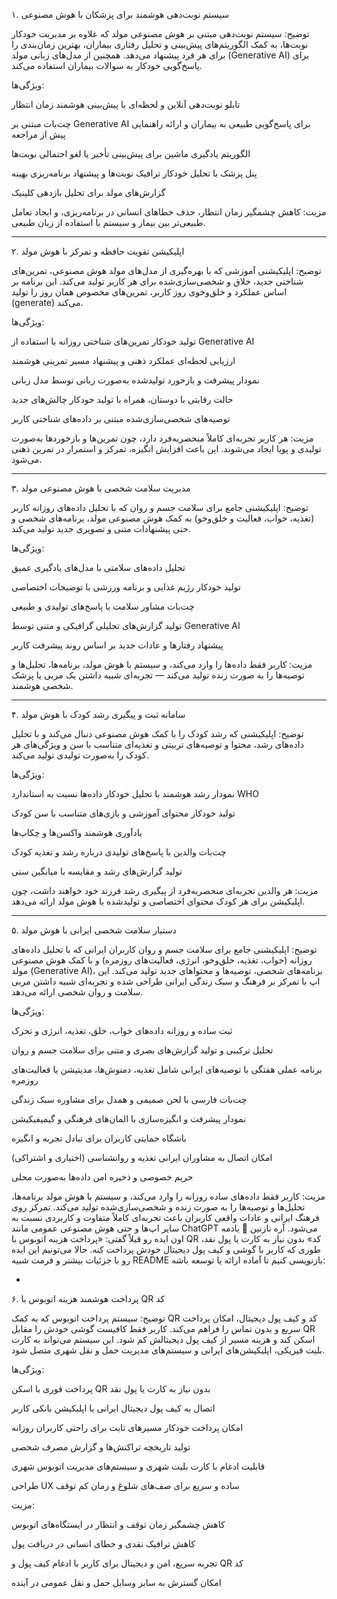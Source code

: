 ۱. سیستم نوبت‌دهی هوشمند برای پزشکان با هوش مصنوعی

توضیح:
سیستم نوبت‌دهی مبتنی بر هوش مصنوعی مولد که علاوه بر مدیریت خودکار نوبت‌ها، به کمک الگوریتم‌های پیش‌بینی و تحلیل رفتاری بیماران، بهترین زمان‌بندی را برای هر فرد پیشنهاد می‌دهد. همچنین از مدل‌های زبانی مولد (Generative AI) برای پاسخ‌گویی خودکار به سوالات بیماران استفاده می‌کند.

ویژگی‌ها:

تابلو نوبت‌دهی آنلاین و لحظه‌ای با پیش‌بینی هوشمند زمان انتظار

چت‌بات مبتنی بر Generative AI برای پاسخ‌گویی طبیعی به بیماران و ارائه راهنمایی پیش از مراجعه

الگوریتم یادگیری ماشین برای پیش‌بینی تأخیر یا لغو احتمالی نوبت‌ها

پنل پزشک با تحلیل خودکار ترافیک نوبت‌ها و پیشنهاد برنامه‌ریزی بهینه

گزارش‌های مولد برای تحلیل بازدهی کلینیک


مزیت:
کاهش چشمگیر زمان انتظار، حذف خطاهای انسانی در برنامه‌ریزی، و ایجاد تعامل طبیعی‌تر بین بیمار و سیستم با استفاده از زبان طبیعی.


---

۲. اپلیکیشن تقویت حافظه و تمرکز با هوش مولد

توضیح:
اپلیکیشنی آموزشی که با بهره‌گیری از مدل‌های مولد هوش مصنوعی، تمرین‌های شناختی جدید، خلاق و شخصی‌سازی‌شده برای هر کاربر تولید می‌کند. این برنامه بر اساس عملکرد و خلق‌و‌خوی روز کاربر، تمرین‌های مخصوص همان روز را تولید (generate) می‌کند.

ویژگی‌ها:

تولید خودکار تمرین‌های شناختی روزانه با استفاده از Generative AI

ارزیابی لحظه‌ای عملکرد ذهنی و پیشنهاد مسیر تمرینی هوشمند

نمودار پیشرفت و بازخورد تولیدشده به‌صورت زبانی توسط مدل زبانی

حالت رقابتی با دوستان، همراه با تولید خودکار چالش‌های جدید

توصیه‌های شخصی‌سازی‌شده مبتنی بر داده‌های شناختی کاربر


مزیت:
هر کاربر تجربه‌ای کاملاً منحصر‌به‌فرد دارد، چون تمرین‌ها و بازخوردها به‌صورت تولیدی و پویا ایجاد می‌شوند. این باعث افزایش انگیزه، تمرکز و استمرار در تمرین ذهنی می‌شود.


---

۳. مدیریت سلامت شخصی با هوش مصنوعی مولد

توضیح:
اپلیکیشنی جامع برای سلامت جسم و روان که با تحلیل داده‌های روزانه کاربر (تغذیه، خواب، فعالیت و خلق‌و‌خو) به کمک هوش مصنوعی مولد، برنامه‌های شخصی و حتی پیشنهادات متنی و تصویری جدید تولید می‌کند.

ویژگی‌ها:

تحلیل داده‌های سلامتی با مدل‌های یادگیری عمیق

تولید خودکار رژیم غذایی و برنامه ورزشی با توضیحات اختصاصی

چت‌بات مشاور سلامت با پاسخ‌های تولیدی و طبیعی

تولید گزارش‌های تحلیلی گرافیکی و متنی توسط Generative AI

پیشنهاد رفتارها و عادات جدید بر اساس روند پیشرفت کاربر


مزیت:
کاربر فقط داده‌ها را وارد می‌کند، و سیستم با هوش مولد، برنامه‌ها، تحلیل‌ها و توصیه‌ها را به صورت زنده تولید می‌کند — تجربه‌ای شبیه داشتن یک مربی یا پزشک شخصی هوشمند.


---

۴. سامانه ثبت و پیگیری رشد کودک با هوش مولد

توضیح:
اپلیکیشنی که رشد کودک را با کمک هوش مصنوعی دنبال می‌کند و با تحلیل داده‌های رشد، محتوا و توصیه‌های تربیتی و تغذیه‌ای متناسب با سن و ویژگی‌های هر کودک را به‌صورت تولیدی تولید می‌کند.

ویژگی‌ها:

نمودار رشد هوشمند با تحلیل خودکار داده‌ها نسبت به استاندارد WHO

تولید خودکار محتوای آموزشی و بازی‌های متناسب با سن کودک

یادآوری هوشمند واکسن‌ها و چکاپ‌ها

چت‌بات والدین با پاسخ‌های تولیدی درباره رشد و تغذیه کودک

تولید گزارش‌های رشد و مقایسه با میانگین سنی


مزیت:
هر والدین تجربه‌ای منحصر‌به‌فرد از پیگیری رشد فرزند خود خواهند داشت، چون اپلیکیشن برای هر کودک محتوای اختصاصی و تولیدشده با هوش مولد ارائه می‌دهد.


---

۵. دستیار سلامت شخصی ایرانی با هوش مولد

توضیح:
اپلیکیشنی جامع برای سلامت جسم و روان کاربران ایرانی که با تحلیل داده‌های روزانه (خواب، تغذیه، خلق‌و‌خو، انرژی، فعالیت‌های روزمره) و با کمک هوش مصنوعی مولد (Generative AI)، برنامه‌های شخصی، توصیه‌ها و محتواهای جدید تولید می‌کند. این اپ با تمرکز بر فرهنگ و سبک زندگی ایرانی طراحی شده و تجربه‌ای شبیه داشتن مربی سلامت و روان شخصی ارائه می‌دهد.

ویژگی‌ها:

ثبت ساده و روزانه داده‌های خواب، خلق، تغذیه، انرژی و تحرک

تحلیل ترکیبی و تولید گزارش‌های بصری و متنی برای سلامت جسم و روان

برنامه عملی هفتگی با توصیه‌های ایرانی شامل تغذیه، دمنوش‌ها، مدیتیشن یا فعالیت‌های روزمره

چت‌بات فارسی با لحن صمیمی و همدل برای مشاوره سبک زندگی

نمودار پیشرفت و انگیزه‌سازی با المان‌های فرهنگی و گیمیفیکیشن

باشگاه حمایتی کاربران برای تبادل تجربه و انگیزه

امکان اتصال به مشاوران ایرانی تغذیه و روانشناسی (اختیاری و اشتراکی)

حریم خصوصی و ذخیره امن داده‌ها به‌صورت محلی


مزیت:
کاربر فقط داده‌های ساده روزانه را وارد می‌کند، و سیستم با هوش مولد برنامه‌ها، تحلیل‌ها و توصیه‌ها را به صورت زنده و شخصی‌سازی‌شده تولید می‌کند. تمرکز روی فرهنگ ایرانی و عادات واقعی کاربران باعث تجربه‌ای کاملاً متفاوت و کاربردی نسبت به سایر اپ‌ها و حتی هوش مصنوعی عمومی مانند ChatGPT می‌شود.
آره نازنین 🌸
یادمه اون ایده رو قبلاً گفتی: «پرداخت هزینه اتوبوس با QR کد» بدون نیاز به کارت یا پول نقد، طوری که کاربر با گوشی و کیف پول دیجیتال خودش پرداخت کنه.
حالا می‌تونیم این ایده رو با جزئیات بیشتر و فرمت شبیه README بازنویسی کنیم تا آماده ارائه یا توسعه باشه:


-

۶. پرداخت هوشمند هزینه اتوبوس با QR کد

توضیح:
سیستم پرداخت اتوبوس که به کمک QR کد و کیف پول دیجیتال، امکان پرداخت سریع و بدون تماس را فراهم می‌کند. کاربر فقط کافیست گوشی خودش را مقابل QR اسکن کند و هزینه مسیر از کیف پول دیجیتالش کم شود. این سیستم می‌تواند به کارت بلیت فیزیکی، اپلیکیشن‌های ایرانی و سیستم‌های مدیریت حمل و نقل شهری متصل شود.

ویژگی‌ها:

پرداخت فوری با اسکن QR بدون نیاز به کارت یا پول نقد

اتصال به کیف پول دیجیتال ایرانی یا اپلیکیشن بانکی کاربر

امکان پرداخت خودکار مسیرهای ثابت برای راحتی کاربران روزانه

تولید تاریخچه تراکنش‌ها و گزارش مصرف شخصی

قابلیت ادغام با کارت بلیت شهری و سیستم‌های مدیریت اتوبوس شهری

طراحی UX ساده و سریع برای صف‌های شلوغ و زمان کم توقف


مزیت:

کاهش چشمگیر زمان توقف و انتظار در ایستگاه‌های اتوبوس

کاهش ترافیک نقدی و خطای انسانی در دریافت پول

تجربه سریع، امن و دیجیتال برای کاربر با ادغام کیف پول و QR کد

امکان گسترش به سایر وسایل حمل و نقل عمومی در آینده
